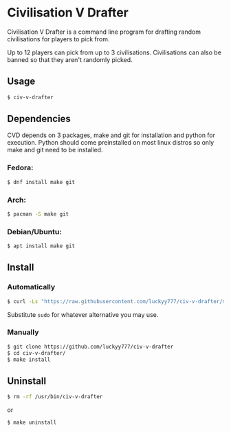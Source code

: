 # Civilisation V Drafter
Civilisation V Drafter is a command line program for drafting random civilisations for players to pick from.

Up to 12 players can pick from up to 3 civilisations. Civilisations can also be banned so that they aren't randomly picked.

## Usage

``` bash
$ civ-v-drafter
```

## Dependencies

CVD depends on 3 packages, make and git for installation and python for execution. Python should come preinstalled on most linux distros so only make and git need to be installed.

### Fedora:
``` bash 
$ dnf install make git
```

### Arch:
``` bash 
$ pacman -S make git
```

### Debian/Ubuntu:
``` bash 
$ apt install make git
```

## Install

### Automatically

``` bash
$ curl -Ls "https://raw.githubusercontent.com/luckyy777/civ-v-drafter/main/install.sh" | sudo bash
``` 

Substitute `sudo` for whatever alternative you may use.

### Manually

``` bash
$ git clone https://github.com/luckyy777/civ-v-drafter
$ cd civ-v-drafter/
$ make install
```

## Uninstall
    
``` bash
$ rm -rf /usr/bin/civ-v-drafter
```
or

``` bash
$ make uninstall
```
